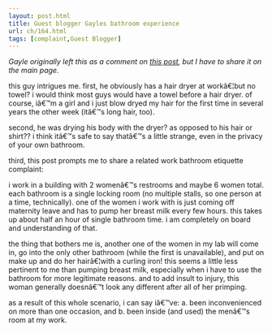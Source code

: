 ```yaml
---
layout: post.html
title: Guest blogger Gayles bathroom experience
url: ch/164.html
tags: [complaint,Guest Blogger]
---
```

_Gayle originally left this as a comment on [this post](http://www.complainthub.com/?p=163), but I have to share it on the main page._

this guy intrigues me. first, he obviously has a hair dryer at workâ€¦but no towel? i would think most guys would have a towel before a hair dryer. of course, iâ€™m a girl and i just blow dryed my hair for the first time in several years the other week (itâ€™s long hair, too).

second, he was drying his body with the dryer? as opposed to his hair or shirt?? i think itâ€™s safe to say thatâ€™s a little strange, even in the privacy of your own bathroom.

third, this post prompts me to share a related work bathroom etiquette complaint:

i work in a building with 2 womenâ€™s restrooms and maybe 6 women total. each bathroom is a single locking room (no multiple stalls, so one person at a time, technically). one of the women i work with is just coming off maternity leave and has to pump her breast milk every few hours. this takes up about half an hour of single bathroom time. i am completely on board and understanding of that.

the thing that bothers me is, another one of the women in my lab will come in, go into the only other bathroom (while the first is unavailable), and put on make up and do her hairâ€¦with a curling iron! this seems a little less pertinent to me than pumping breast milk, especially when i have to use the bathroom for more legitimate reasons. and to add insult to injury, this woman generally doesnâ€™t look any different after all of her primping.

as a result of this whole scenario, i can say iâ€™ve: a. been inconvenienced on more than one occasion, and b. been inside (and used) the menâ€™s room at my work.
